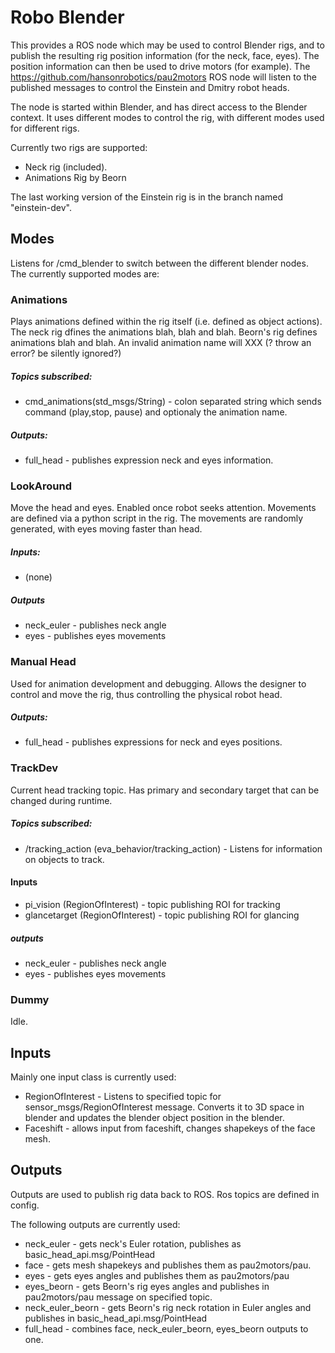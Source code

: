 # Robo Blender

This provides a ROS node which may be used to control Blender rigs,
and to publish the resulting rig position information (for the neck,
face, eyes).  The position information can then be used to drive motors
(for example).  The https://github.com/hansonrobotics/pau2motors ROS
node will listen to the published messages to control the Einstein
and Dmitry robot heads.

The node is started within Blender, and has direct access to the
Blender context.  It uses different modes to control the rig, with
different modes used for different rigs. 

Currently two rigs are supported:
  * Neck rig (included).
  * Animations Rig by Beorn

The last working version of the Einstein rig is in the branch named
"einstein-dev".

## Modes

Listens for /cmd_blender to switch between the different blender nodes.
The currently supported modes are:

### Animations
Plays animations defined within the rig itself (i.e. defined as object
actions).  The neck rig dfines the animations blah, blah and blah. 
Beorn's rig defines animations blah and blah.  An invalid animation name
will XXX (? throw an error? be silently ignored?)

##### Topics subscribed:
  * cmd_animations(std_msgs/String) - colon separated string which
    sends command (play,stop, pause) and optionaly the animation name.

##### Outputs:
  * full_head - publishes expression neck and eyes information.

### LookAround
Move the head and eyes. Enabled once robot seeks attention. Movements
are defined via a python script in the rig.  The movements are randomly
generated, with eyes moving faster than head.

##### Inputs:
  * (none)

##### Outputs
  * neck_euler - publishes neck angle
  * eyes - publishes eyes movements

### Manual Head
Used for animation development and debugging. Allows the designer
to control and move the rig, thus controlling the physical robot head.

##### Outputs:
  * full_head  - publishes expressions for neck and eyes positions.

### TrackDev
Current head tracking topic. Has primary and secondary target that
can be changed during runtime.

##### Topics subscribed:
  * /tracking_action (eva_behavior/tracking_action) - Listens for
    information on objects to track.

#### Inputs
  * pi_vision (RegionOfInterest) - topic publishing ROI  for tracking
  * glancetarget (RegionOfInterest) - topic publishing ROI for glancing

##### outputs
  * neck_euler - publishes neck angle
  * eyes - publishes eyes movements

### Dummy
Idle.

## Inputs
Mainly one input class is currently used:
  * RegionOfInterest - Listens to specified topic for 
    sensor_msgs/RegionOfInterest message. Converts it to 3D space
    in blender and updates the blender object position in the blender.
  * Faceshift - allows input from faceshift, changes shapekeys 
    of the face mesh.

## Outputs
Outputs are used to publish rig data back to ROS.  Ros topics are 
defined in config.

The following outputs are currently used:
  * neck_euler - gets neck's Euler rotation, publishes as
    basic_head_api.msg/PointHead
  * face - gets mesh shapekeys and publishes them as pau2motors/pau. 
  * eyes - gets eyes angles and publishes them as pau2motors/pau
  * eyes_beorn - gets Beorn's rig eyes angles and publishes in 
    pau2motors/pau message on specified topic.
  * neck_euler_beorn  - gets Beorn's rig neck rotation in Euler angles
    and publishes in basic_head_api.msg/PointHead
  * full_head - combines face, neck_euler_beorn, eyes_beorn outputs to one.


